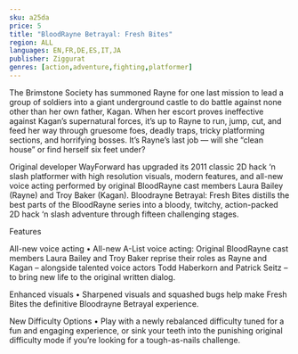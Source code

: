 ```yaml
---
sku: a25da
price: 5
title: "BloodRayne Betrayal: Fresh Bites"
region: ALL
languages: EN,FR,DE,ES,IT,JA
publisher: Ziggurat
genres: [action,adventure,fighting,platformer]
---
```

 The Brimstone Society has summoned Rayne for one last mission to lead a group of soldiers into a giant underground castle to do battle against none other than her own father, Kagan. When her escort proves ineffective against Kagan’s supernatural forces, it’s up to Rayne to run, jump, cut, and feed her way through gruesome foes, deadly traps, tricky platforming sections, and horrifying bosses. It’s Rayne’s last job — will she “clean house” or find herself six feet under?

Original developer WayForward has upgraded its 2011 classic 2D hack ‘n slash platformer with high resolution visuals, modern features, and all-new voice acting performed by original BloodRayne cast members Laura Bailey (Rayne) and Troy Baker (Kagan). Bloodrayne Betrayal: Fresh Bites distills the best parts of the BloodRayne series into a bloody, twitchy, action-packed 2D hack ‘n slash adventure through fifteen challenging stages.

Features

All-new voice acting
• All-new A-List voice acting: Original BloodRayne cast members Laura Bailey and Troy Baker reprise their roles as Rayne and Kagan – alongside talented voice actors Todd Haberkorn and Patrick Seitz – to bring new life to the original written dialog.

Enhanced visuals
• Sharpened visuals and squashed bugs help make Fresh Bites the definitive Bloodrayne Betrayal experience.

New Difficulty Options
• Play with a newly rebalanced difficulty tuned for a fun and engaging experience, or sink your teeth into the punishing original difficulty mode if you’re looking for a tough-as-nails challenge.